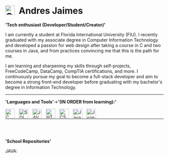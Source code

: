 # Andres Jaimes <img align="left" alt="C" width="30px" style="padding-right: 10px;" src="https://cdn.jsdelivr.net/gh/devicons/devicon@latest/icons/apple/apple-original.svg"/>
          

**'Tech enthusiast (Developer/Student/Creator)'**

I am currently a student at Florida International University (FIU). I recently graduated with my associate degree in Computer Information Technology and developed a passion for web design after taking a course in C and two courses in Java, and from practices convincing me that this is the path for me.

I am learning and sharpening my skills through self-projects, FreeCodeCamp, DataCamp, CompTIA certifications, and more. I continuously pursue my goal to become a full-stack developer and aim to become a strong front-end developer before graduating with my bachelor's degree in Information Technology.

<hr>



**'Languages and Tools'**->**'(IN ORDER from learning):'**
<p align="left">
<img align="left" alt="C" width="30px" style="padding-right: 10px;" src="https://cdn.jsdelivr.net/gh/devicons/devicon@latest/icons/c/c-original.svg"/>
<img align="left" alt="SQL" width="30px" style="padding-right: 10px;" 
src="https://cdn.jsdelivr.net/gh/devicons/devicon@latest/icons/azuresqldatabase/azuresqldatabase-original.svg"/>
<img align="left" alt="JAVA" width="30px" style="padding-right: 10px;" 
src="https://cdn.jsdelivr.net/gh/devicons/devicon@latest/icons/java/java-original-wordmark.svg"/>
<img align="left" alt="HTML" width="30px" style="padding-right: 10px;" 
src="https://cdn.jsdelivr.net/gh/devicons/devicon@latest/icons/html5/html5-original-wordmark.svg"/>
<img align="left" alt="CSS" width="30px" style="padding-right: 10px;" 
src="https://cdn.jsdelivr.net/gh/devicons/devicon@latest/icons/css3/css3-original-wordmark.svg"/>
<img align="left" alt="JavaScript" width="30px" style="padding-right: 10px;" 
src="https://cdn.jsdelivr.net/gh/devicons/devicon@latest/icons/javascript/javascript-original.svg"/>
<img align="left" alt="Json" width="30px" style="padding-right: 10px;" 
src="https://cdn.jsdelivr.net/gh/devicons/devicon@latest/icons/json/json-original.svg"/>
  

<br>
<hr>
<br>
<br>


**'School Repositories'**

JAVA:





